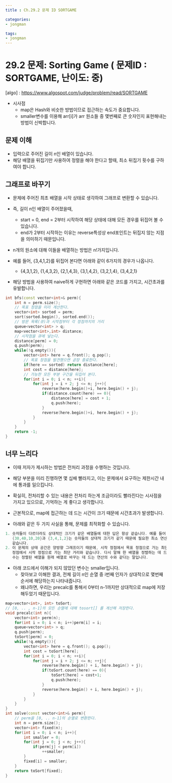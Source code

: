 ```yaml
---
title : Ch.29.2 문제 ID SORTGAME

categories:
- jongman

tags:
- jongman
---
```


# 29.2 문제: Sorting Game ( 문제ID : SORTGAME, 난이도: 중)
[algo] : <https://www.algospot.com/judge/problem/read/SORTGAME>

- 시사점
  - map은 Hash와 비슷한 방법이므로 접근하는 속도가 중요합니다.
  - smaller변수를 이용해 arr[i]가 arr 원소들 중 몇번째로 큰 숫자인지 표현해내는 방법이 신박합니다.

## 문제 이해
- 입력으로 주어진 길이 n인 배열이 있습니다.
- 해당 배열을 뒤집기만 사용하여 정렬을 해야 한다고 할때, 최소 뒤집기 횟수를 구하여야 합니다.

## 그래프로 바꾸기
- 문제에 주어진 최초 배열을 시작 상태로 생각하여 그래프로 변환할 수 있습니다.
- 즉, 길이 n인 배열이 주어졌을때,
  - start = 0, end = 2부터 시작하여 해당 상태에 대해 모든 경우를 뒤집어 볼 수 있습니다.
  - end가 2부터 시작하는 이유는 reverse특성상 end포인트는 뒤집지 않는 지점을 의미하기 때문입니다.

- n개의 원소에 대해 이들을 배열하는 방법은 n!가지입니다.
- 예를 들어, {3,4,1,2}를 뒤집어 본다면 아래와 같이 6가지의 경우가 나옵니다.
  - {4,3,1,2}, {1,4,3,2}, {2,1,4,3}, {3,1,4,2}, {3,2,1,4}, {3,4,2,1}

- 해당 방법을 사용하여 naive하게 구현하면 아래와 같은 코드를 가지고, 시간초과를 유발합니다.

```cpp
int bfs(const vector<int>& perm){
    int n = perm.size();
    // 목표 정점을 미리 계산한다.
    vector<int> sorted = perm;
    sort(sorted.begin(), sorted.end());
    // 방문 목록(큐)과 시작점부터 각 정점까지의 거리
    queue<vector<int> > q;
    map<vector<int>,int> distance;
    // 시작점을 큐에 넣는다.
    distance[perm] = 0;
    q.push(perm);
    while(!q.empty()){
        vector<int> here = q.front(); q.pop();
        // 목표 정점을 발견했으면 곧장 종료한다.
        if(here == sorted) return distance[here];
        int cost = distance[here];
        // 가능한 모든 부분 구간을 뒤집어 본다.
        for(int i = 0; i < n; ++i){
            for(int j = i + 2; j <= n; j++){
                reverse(here.begin()+i, here.begin() + j);
                if(distance.count(here) == 0){
                    distance[here] = cost + 1;
                    q.push(here);
                }
                reverse(here.begin()+i, here.begin() + j);
            }
        }
    }
    return -1;
}
```

## 너무 느리다
- 이때 저자가 제시하는 방법은 전처리 과정을 수행하는 것입니다.
- 해당 부분을 미리 진행하면 몇 십배 빨라지고, 이는 문제에서 요구하는 제한시간 내에 통과를
  일으킵니다.
- 확실히, 전처리할 수 있는 내용은 전처리 하는게 조금이라도 빨라진다는 시사점을 가지고 있으므로,
  기억하는 게 좋다고 생각합니다.

- 근본적으로, map에 접근하는 데 드는 시간이 크기 때문에 시간초과가 발생합니다.
- 아래와 같은 두 가지 사실을 통해, 문제를 최적화할 수 있습니다.

```cpp
1. 숫자들이 다르더라도 상대적인 크기가 같은 배열들에 대한 답은 항상 같습니다. 예를 들어 두 배열
   {30,40,10,20}과 {3,4,1,2}는 숫자들의 상대적 크기가 같기 때문에 필요한 최소 연산 수도 2로
   같습니다.
2. 이 문제의 상태 공간은 양방향 그래프이기 때문에, 시작 정점에서 목표 정점으로 가는 최단 거리는 목표
   정점에서 시작 정점으로 가는 최단 거리와 같습니다. 다시 말해 한 배열을 정렬하는 데 드는 연산의
   수는 정렬된 배열을 원래 배열로 바꾸는 데 드는 연산의 수와 같다는 말입니다.
```

- 아래 코드에서 이해가 되지 않았던 변수는 smaller입니다.
  - 찾아보고 이해한 결과, 전체 길이 n인 순열 중 i번째 인자가 상대적으로 몇번째 순서에 해당하는지
    나타내줍니다.
  - 왜냐하면, 우리는 precalc를 통해서 0부터 n-1까지만 상대적으로 map에 저장해두었기 때문입니다.


```cpp
map<vector<int>, int> toSort;
// [0, .. , n-1]의 모든 순열에 대해 tosort[] 를 계산해 저장한다.
void precalc(int n){
    vector<int> perm(n);
    for(int i = 0; i < n; i++)perm[i] = i;
    queue<vector<int> > q;
    q.push(perm);
    toSort[perm] = 0;
    while(!q.empty()){
        vector<int> here = q.front(); q.pop();
        int cost = toSort[here];
        for(int i = 0; i < n; ++i){
            for(int j = i + 2; j <= n; ++j){
                reverse(here.begin() + i, here.begin() + j);
                if(toSort.count(here) == 0){
                    toSort[here] = cost+1;
                    q.push(here);
                }
                reverse(here.begin() + i, here.begin() + j);
            }
        }
    }
}
int solve(const vector<int>& perm){
    // perm을 [0, .. n-1]의 순열로 변환한다.
    int n = perm.size();
    vector<int> fixed(n);
    for(int i = 0; i < n; i++){
        int smaller = 0;
        for(int j = 0; j < n; j++){
            if(perm[j] < perm[i])
                ++smaller;
        }
        fixed[i] = smaller;
    }
    return toSort[fixed];
}
```
